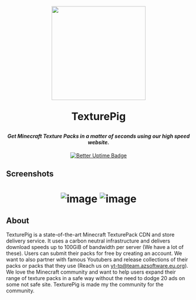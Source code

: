 <h1 align="center">
<img src="https://texturepig.com/assets/img/icons/output500.png" width="256" margin-top="10px"/><br />

**TexturePig**

</h1>
<h4 align="center" style="font-weight: bold; font-style: italic;"> Get Minecraft Texture Packs in a matter of seconds using our high speed website. </h4>


<div align="center">

[![Better Uptime Badge](https://betteruptime.com/status-badges/v1/monitor/aq7y.svg)](https://betteruptime.com/?utm_source=status_badge)

</div>

## Screenshots

<h1 align="center">


![image](https://user-images.githubusercontent.com/66299945/146679885-af4cd699-d08b-422f-b41b-2bda6243bcad.png)
![image](https://user-images.githubusercontent.com/66299945/146683719-89f9a1c7-63d1-436f-bc0f-60c82ad94da0.png)


</div>

## About
TexturePig is a state-of-the-art Minecraft TexturePack CDN and store delivery service. It uses a carbon neutral infrastructure and delivers download speeds up to 100GiB of bandwidth per server (We have a lot of these). Users can submit their packs for free by creating an account. We want to also partner with famous Youtubers and release collections of their packs or packs that they use (Reach us on yt-tp@team.azsoftware.eu.org). We love the Minecraft community and want to help users expand their range of texture packs in a safe way without the need to dodge 20 ads on some not safe site. TexturePig is made my the community for the community.